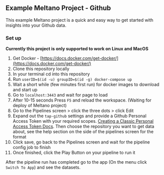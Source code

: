 ## Example Meltano Project - Github

This example Meltano project is a quick and easy way to get started with insights into your Github data.

### Set up

**Currently this project is only supported to work on Linux and MacOS**

1. Get Docker - [https://docs.docker.com/get-docker/](https://docs.docker.com/get-docker/)
2. Clone this repository locally
3. In your terminal cd into this repository
4. Run `userID=$(id -u) groupID=$(id -g) docker-compose up`
5. Wait a short while (few minutes first run) for docker images to download and start up
6. Go to `localhost:3443` and wait for page to load
7. After 10-15 seconds Press `F5` and reload the workspace. (Waiting for deploy of Meltano project)
8. Go to the Pipelines screen > click the three dots > click Edit
9. Expand out the `tap-github` settings and provide a Github Personal Access Token with your required scopes. [Creating a Classic Personal Access Token Docs](https://docs.github.com/en/authentication/keeping-your-account-and-data-secure/creating-a-personal-access-token#creating-a-personal-access-token-classic). Then choose the repository you want to get data about, see the help section on the side of the pipelines screen for the format
10. Click save, go back to the Pipelines screen and wait for the pipeline config job to finish
11. Once finished, click the Play Button on your pipeline to run it

After the pipeline run has completed go to the app (On the menu click `Switch To App`) and see the datasets.